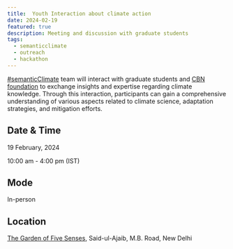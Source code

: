 ```yaml
---
title:  Youth Interaction about climate action 
date: 2024-02-19
featured: true
description: Meeting and discussion with graduate students 
tags:
  - semanticclimate
  - outreach
  - hackathon
---
```


[#semanticClimate](https://semanticclimate.github.io/p/en/) team will interact with graduate students and [CBN foundation](https://cbnindia.org/) to exchange insights and expertise regarding climate knowledge.  Through this interaction, participants can gain a comprehensive understanding of various aspects related to climate science, adaptation strategies, and mitigation efforts. 

## Date & Time

19 February, 2024

10:00 am - 4:00 pm (IST)

## Mode 
In-person

## Location
[The Garden of Five Senses](https://www.delhitourism.gov.in/delhitourism/tourist_place/garden_of_five_senses.jsp), Said-ul-Ajaib, M.B. Road, New Delhi






